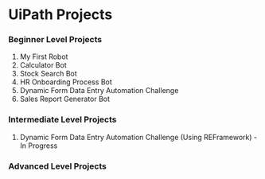 # UiPath Projects

### Beginner Level Projects
1. My First Robot
2. Calculator Bot
3. Stock Search Bot
4. HR Onboarding Process Bot
5. Dynamic Form Data Entry Automation Challenge
6. Sales Report Generator Bot

### Intermediate Level Projects
1. Dynamic Form Data Entry Automation Challenge (Using REFramework) - In Progress

### Advanced Level Projects
